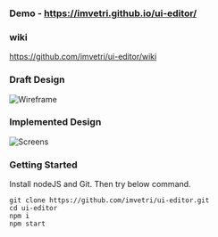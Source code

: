 
### Demo - https://imvetri.github.io/ui-editor/ 
### wiki
https://github.com/imvetri/ui-editor/wiki
### Draft Design

![Wireframe](https://raw.githubusercontent.com/imvetri/ui-editor/6e8bf195a6826ea11b97b61e06dd23fbda6a6a39/docs/gifs/wireframe.png)

### Implemented Design

![Screens](https://github.com/imvetri/ui-editor/blob/master/docs/gifs/Back%20To%20First%20Design.png)


### Getting Started

Install nodeJS and Git. Then try below command.
```
git clone https://github.com/imvetri/ui-editor.git
cd ui-editor
npm i
npm start

```


